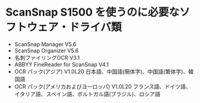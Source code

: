 # ScanSnap S1500 を使うのに必要なソフトウェア・ドライバ類

- ScanSnap Manager V5.6
- ScanSnap Organizer V5.6
- 名刺ファイリングOCR V3.1
- ABBYY FineReader for ScanSnap V4.1
- OCR パック(アジア) V1.0L20 日本語、中国語(簡体字)、中国語(繁体字)、韓国語
- OCR パック(アメリカおよびヨーロッパ) V1.0L20 フランス語、ドイツ語、イタリア語、スペイン語、ポルトガル語(ブラジル)、ロシア語
